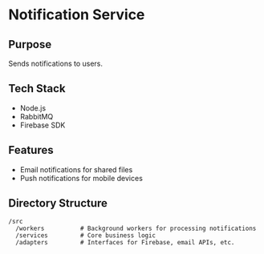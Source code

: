 
# Notification Service

## Purpose
Sends notifications to users.

## Tech Stack
- Node.js
- RabbitMQ
- Firebase SDK

## Features
- Email notifications for shared files
- Push notifications for mobile devices

## Directory Structure
```plaintext
/src
  /workers          # Background workers for processing notifications
  /services         # Core business logic
  /adapters         # Interfaces for Firebase, email APIs, etc.
